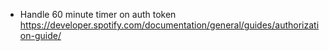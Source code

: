 - Handle 60 minute timer on auth token https://developer.spotify.com/documentation/general/guides/authorization-guide/

